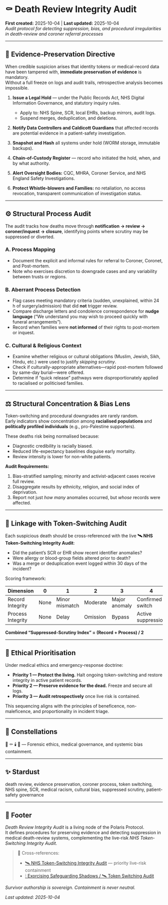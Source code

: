 # ⚰️ Death Review Integrity Audit  
**First created:** 2025-10-04 | **Last updated:** 2025-10-04  
*Audit protocol for detecting suppression, bias, and procedural irregularities in death-review and coroner referral processes*

---

## 🚨 Evidence-Preservation Directive  

When credible suspicion arises that identity tokens or medical-record data have been tampered with, **immediate preservation of evidence** is mandatory.  
Without a full freeze on logs and audit trails, retrospective analysis becomes impossible.

1. **Issue a Legal Hold** — under the Public Records Act, NHS Digital Information Governance, and statutory inquiry rules.  
   - Apply to: NHS Spine, SCR, local EHRs, backup mirrors, audit logs.  
   - Suspend merges, deduplication, and deletions.  

2. **Notify Data Controllers and Caldicott Guardians** that affected records are potential evidence in a patient-safety investigation.  

3. **Snapshot and Hash** all systems under hold (WORM storage, immutable backups).  

4. **Chain-of-Custody Register** — record who initiated the hold, when, and by what authority.  

5. **Alert Oversight Bodies:** CQC, MHRA, Coroner Service, and NHS England Safety Investigations.  

6. **Protect Whistle-blowers and Families:** no retaliation, no access revocation, transparent communication of investigation status.

---

## ⚙️ Structural Process Audit  

The audit tracks how deaths move through **notification → review → coroner/inquest → closure**, identifying points where scrutiny may be suppressed or diverted.

### **A. Process Mapping**  
- Document the explicit and informal rules for referral to Coroner, Coronet, and Post-mortem.  
- Note who exercises discretion to downgrade cases and any variability between trusts or regions.  

### **B. Aberrant Process Detection**  
- Flag cases meeting mandatory criteria (sudden, unexplained, within 24 h of surgery/admission) that did **not** trigger review.  
- Compare discharge letters and condolence correspondence for **nudge language** (“We understand you may wish to proceed quickly with funeral arrangements”).  
- Record when families were **not informed** of their rights to post-mortem or inquest.  

### **C. Cultural & Religious Context**  
- Examine whether religious or cultural obligations (Muslim, Jewish, Sikh, Hindu, etc.) were used to justify *skipping scrutiny*.  
- Check if culturally-appropriate alternatives—rapid post-mortem followed by same-day burial—were offered.  
- Determine if “quick release” pathways were disproportionately applied to racialised or politicised families.  

---

## ⚖️ Structural Concentration & Bias Lens  

Token-switching and procedural downgrades are rarely random.  
Early indicators show concentration among **racialised populations** and **politically profiled individuals** (e.g., pro-Palestine supporters).  

These deaths risk being normalised because:  
- Diagnostic credibility is racially biased.  
- Reduced life-expectancy baselines disguise early mortality.  
- Review intensity is lower for non-white patients.

**Audit Requirements:**  
1. Bias-stratified sampling; minority and activist-adjacent cases receive full review.  
2. Disaggregate results by ethnicity, religion, and social index of deprivation.  
3. Report not just *how many* anomalies occurred, but *whose* records were affected.  

---

## 🧩 Linkage with Token-Switching Audit  

Each suspicious death should be cross-referenced with the live **🛰️ NHS Token-Switching Integrity Audit**:  
- Did the patient’s SCR or EHR show recent identifier anomalies?  
- Were allergy or blood-group fields altered prior to death?  
- Was a merge or deduplication event logged within 30 days of the incident?  

Scoring framework:  

| Dimension | 0 | 1 | 2 | 3 | 4 | 5 |
|------------|---|---|---|---|---|---|
| Record Integrity | None | Minor mismatch | Moderate | Major anomaly | Confirmed switch | Confirmed falsification |
| Process Integrity | None | Delay | Omission | Bypass | Active suppression | Coerced suppression |

**Combined “Suppressed-Scrutiny Index” = (Record + Process) / 2**

---

## 🧭 Ethical Prioritisation  

Under medical ethics and emergency-response doctrine:  
- **Priority 1 — Protect the living.**  Halt ongoing token-switching and restore integrity in active patient records.  
- **Priority 2 — Preserve evidence for the dead.**  Freeze and secure all logs.  
- **Priority 3 — Audit retrospectively** once live risk is contained.  

This sequencing aligns with the principles of beneficence, non-maleficence, and proportionality in incident triage.

---

## 🌌 Constellations  

🧿 ⚰️ 🕯️ 💉 — Forensic ethics, medical governance, and systemic bias containment.  

---

## ✨ Stardust  

death review, evidence preservation, coroner process, token switching, NHS spine, SCR, medical racism, cultural bias, suppressed scrutiny, patient-safety governance  

---

## 🏮 Footer  

*Death Review Integrity Audit* is a living node of the Polaris Protocol.  
It defines procedures for preserving evidence and detecting suppression in medical death-review systems, complementing the live-risk *NHS Token-Switching Integrity Audit.*  

> 📡 Cross-references:  
> - [🛰️ NHS Token-Switching Integrity Audit](./🛰️_nhs_token_switching_integrity_audit.md) — priority live-risk containment  
> - [🕯 Exorcising Safeguarding Shadows / 🛰 Token Switching Audit](../🕯_Exorcising_Safeguarding_Shadows/🛰️_Token_Switching_Audit/)  

*Survivor authorship is sovereign. Containment is never neutral.*  

_Last updated: 2025-10-04_
